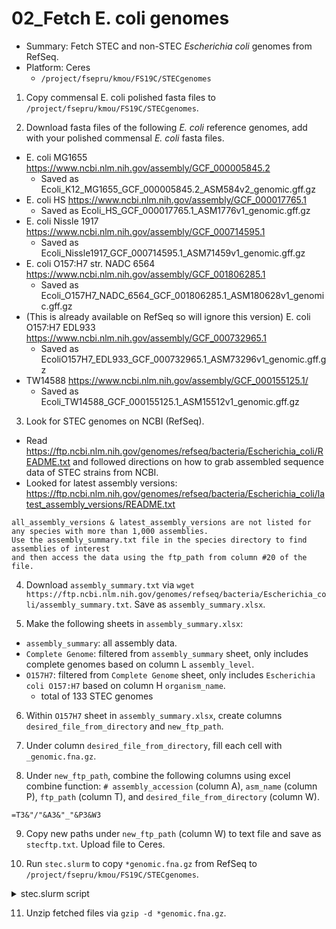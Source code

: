 # 02_Fetch E. coli genomes
* Summary: Fetch STEC and non-STEC *Escherichia coli* genomes from RefSeq.
* Platform: Ceres
  * `/project/fsepru/kmou/FS19C/STECgenomes`

1. Copy commensal E. coli polished fasta files to `/project/fsepru/kmou/FS19C/STECgenomes`.

2. Download fasta files of the following *E. coli* reference genomes, add with your polished commensal *E. coli* fasta files.
  * E. coli MG1655 https://www.ncbi.nlm.nih.gov/assembly/GCF_000005845.2
    * Saved as Ecoli_K12_MG1655_GCF_000005845.2_ASM584v2_genomic.gff.gz
  * E. coli HS https://www.ncbi.nlm.nih.gov/assembly/GCF_000017765.1
    * Saved as Ecoli_HS_GCF_000017765.1_ASM1776v1_genomic.gff.gz
  * E. coli Nissle 1917 https://www.ncbi.nlm.nih.gov/assembly/GCF_000714595.1
    * Saved as Ecoli_Nissle1917_GCF_000714595.1_ASM71459v1_genomic.gff.gz
  * E. coli O157:H7 str. NADC 6564 https://www.ncbi.nlm.nih.gov/assembly/GCF_001806285.1
    * Saved as Ecoli_O157H7_NADC_6564_GCF_001806285.1_ASM180628v1_genomic.gff.gz
  * (This is already available on RefSeq so will ignore this version) E. coli O157:H7 EDL933 https://www.ncbi.nlm.nih.gov/assembly/GCF_000732965.1
    * Saved as EcoliO157H7_EDL933_GCF_000732965.1_ASM73296v1_genomic.gff.gz
  * TW14588 https://www.ncbi.nlm.nih.gov/assembly/GCF_000155125.1/
    * Saved as Ecoli_TW14588_GCF_000155125.1_ASM15512v1_genomic.gff.gz

3. Look for STEC genomes on NCBI (RefSeq).
  * Read https://ftp.ncbi.nlm.nih.gov/genomes/refseq/bacteria/Escherichia_coli/README.txt and followed directions on how to grab assembled sequence data of STEC strains from NCBI.
  * Looked for latest assembly versions: https://ftp.ncbi.nlm.nih.gov/genomes/refseq/bacteria/Escherichia_coli/latest_assembly_versions/README.txt
  ```
  all_assembly_versions & latest_assembly_versions are not listed for any species with more than 1,000 assemblies.
  Use the assembly_summary.txt file in the species directory to find assemblies of interest
  and then access the data using the ftp_path from column #20 of the file.
  ```

4. Download `assembly_summary.txt` via `wget https://ftp.ncbi.nlm.nih.gov/genomes/refseq/bacteria/Escherichia_coli/assembly_summary.txt`. Save as `assembly_summary.xlsx`.

5. Make the following sheets in `assembly_summary.xlsx`:
  * `assembly_summary`: all assembly data.
  * `Complete Genome`: filtered from `assembly_summary` sheet, only includes complete genomes based on column L `assembly_level`.
  * `O157H7`: filtered from `Complete Genome` sheet, only includes  `Escherichia coli O157:H7` based on column H `organism_name`.
    * total of 133 STEC genomes

6. Within `O157H7` sheet in `assembly_summary.xlsx`, create columns `desired_file_from_directory` and `new_ftp_path`.

7. Under column `desired_file_from_directory`, fill each cell with `_genomic.fna.gz`.

8. Under `new_ftp_path`, combine the following columns using excel combine function: `# assembly_accession` (column A), `asm_name` (column P), `ftp_path` (column T), and `desired_file_from_directory` (column W).
  ```
  =T3&"/"&A3&"_"&P3&W3
  ```

9. Copy new paths under `new_ftp_path` (column W) to text file and save as `stecftp.txt`. Upload file to Ceres.

10. Run `stec.slurm` to copy `*genomic.fna.gz` from RefSeq to `/project/fsepru/kmou/FS19C/STECgenomes`.

  <details><summary>stec.slurm script</summary>

  ```
  #!/bin/bash
  #SBATCH --job-name=stec                             # name of the job submitted
  #SBATCH -p short                                 # name of the queue you are submitting to
  #SBATCH -N 1                                            # number of nodes in this job
  #SBATCH -n 2                                           # number of cores/tasks in this job, you get all 20 cores with 2 threads per core with hyperthreading
  #SBATCH -t 48:00:00                                      # time allocated for this job hours:mins:seconds
  #SBATCH -o "stdout.%j.%N.%x"                               # standard out %j adds job number to outputfile name and %N adds the node name
  #SBATCH -e "stderr.%j.%N.%x"                               # optional but it prints our standard error
  #SBATCH --account fsepru
  #SBATCH --mail-type=ALL
  #SBATCH --mail-user=kathy.mou@usda.gov

  #Enter commands here:
  wget -i stecftp.txt
  ```
  </details>

11. Unzip fetched files via `gzip -d *genomic.fna.gz`.
